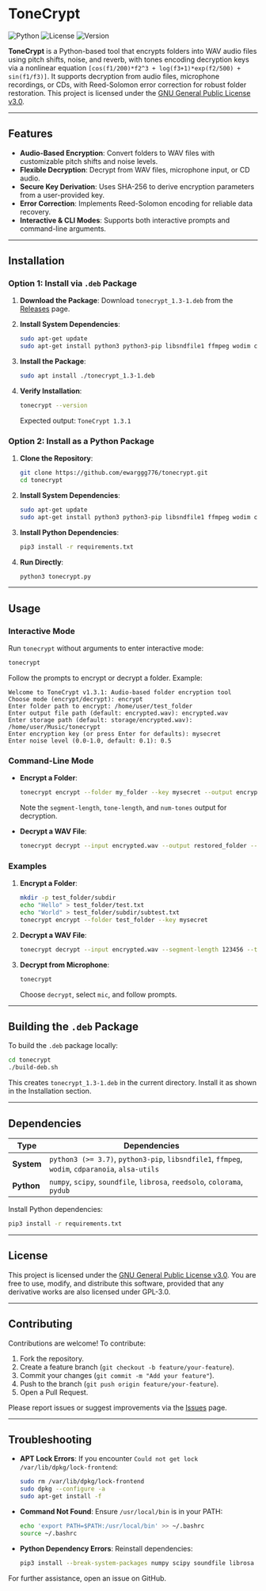 # ToneCrypt

![Python](https://img.shields.io/badge/python-3.7+-blue.svg)
![License](https://img.shields.io/badge/license-GPL--3.0-green.svg)
![Version](https://img.shields.io/badge/version-1.3.1-blue.svg)

**ToneCrypt** is a Python-based tool that encrypts folders into WAV audio files using pitch shifts, noise, and reverb, with tones encoding decryption keys via a nonlinear equation `[cos(f1/200)*f2^3 + log(f3+1)*exp(f2/500) + sin(f1/f3)]`. It supports decryption from audio files, microphone recordings, or CDs, with Reed-Solomon error correction for robust folder restoration. This project is licensed under the [GNU General Public License v3.0](LICENSE).

---

## Features

- **Audio-Based Encryption**: Convert folders to WAV files with customizable pitch shifts and noise levels.
- **Flexible Decryption**: Decrypt from WAV files, microphone input, or CD audio.
- **Secure Key Derivation**: Uses SHA-256 to derive encryption parameters from a user-provided key.
- **Error Correction**: Implements Reed-Solomon encoding for reliable data recovery.
- **Interactive & CLI Modes**: Supports both interactive prompts and command-line arguments.

---

## Installation

### Option 1: Install via `.deb` Package 

1. **Download the Package**:
   Download `tonecrypt_1.3-1.deb` from the [Releases](https://github.com/yourusername/tonecrypt/releases) page.

2. **Install System Dependencies**:
   ```bash
   sudo apt-get update
   sudo apt-get install python3 python3-pip libsndfile1 ffmpeg wodim cdparanoia alsa-utils
   ```

3. **Install the Package**:
   ```bash
   sudo apt install ./tonecrypt_1.3-1.deb
   ```

4. **Verify Installation**:
   ```bash
   tonecrypt --version
   ```
   Expected output: `ToneCrypt 1.3.1`

### Option 2: Install as a Python Package

1. **Clone the Repository**:
   ```bash
   git clone https://github.com/ewarggg776/tonecrypt.git
   cd tonecrypt
   ```

2. **Install System Dependencies**:
   ```bash
   sudo apt-get update
   sudo apt-get install python3 python3-pip libsndfile1 ffmpeg wodim cdparanoia alsa-utils
   ```

3. **Install Python Dependencies**:
   ```bash
   pip3 install -r requirements.txt
   ```

4. **Run Directly**:
   ```bash
   python3 tonecrypt.py
   ```

---

## Usage

### Interactive Mode
Run `tonecrypt` without arguments to enter interactive mode:
```bash
tonecrypt
```
Follow the prompts to encrypt or decrypt a folder. Example:
```
Welcome to ToneCrypt v1.3.1: Audio-based folder encryption tool
Choose mode (encrypt/decrypt): encrypt
Enter folder path to encrypt: /home/user/test_folder
Enter output file path (default: encrypted.wav): encrypted.wav
Enter storage path (default: storage/encrypted.wav): /home/user/Music/tonecrypt
Enter encryption key (or press Enter for defaults): mysecret
Enter noise level (0.0-1.0, default: 0.1): 0.5
```

### Command-Line Mode
- **Encrypt a Folder**:
  ```bash
  tonecrypt encrypt --folder my_folder --key mysecret --output encrypted.wav --storage /path/to/storage --noise-level 0.5
  ```
  Note the `segment-length`, `tone-length`, and `num-tones` output for decryption.

- **Decrypt a WAV File**:
  ```bash
  tonecrypt decrypt --input encrypted.wav --output restored_folder --segment-length 123456 --tone-length 66150 --num-tones 3
  ```

### Examples
1. **Encrypt a Folder**:
   ```bash
   mkdir -p test_folder/subdir
   echo "Hello" > test_folder/test.txt
   echo "World" > test_folder/subdir/subtest.txt
   tonecrypt encrypt --folder test_folder --key mysecret
   ```

2. **Decrypt a WAV File**:
   ```bash
   tonecrypt decrypt --input encrypted.wav --segment-length 123456 --tone-length 66150
   ```

3. **Decrypt from Microphone**:
   ```bash
   tonecrypt
   ```
   Choose `decrypt`, select `mic`, and follow prompts.

---

## Building the `.deb` Package

To build the `.deb` package locally:
```bash
cd tonecrypt
./build-deb.sh
```
This creates `tonecrypt_1.3-1.deb` in the current directory. Install it as shown in the Installation section.

---

## Dependencies

| Type         | Dependencies                                                                 |
|--------------|-----------------------------------------------------------------------------|
| **System**   | `python3 (>= 3.7)`, `python3-pip`, `libsndfile1`, `ffmpeg`, `wodim`, `cdparanoia`, `alsa-utils` |
| **Python**   | `numpy`, `scipy`, `soundfile`, `librosa`, `reedsolo`, `colorama`, `pydub` |

Install Python dependencies:
```bash
pip3 install -r requirements.txt
```

---

## License

This project is licensed under the [GNU General Public License v3.0](LICENSE). You are free to use, modify, and distribute this software, provided that any derivative works are also licensed under GPL-3.0.

---

## Contributing

Contributions are welcome! To contribute:
1. Fork the repository.
2. Create a feature branch (`git checkout -b feature/your-feature`).
3. Commit your changes (`git commit -m "Add your feature"`).
4. Push to the branch (`git push origin feature/your-feature`).
5. Open a Pull Request.

Please report issues or suggest improvements via the [Issues](https://github.com/ewarggg776/tonecrypt/issues) page.

---

## Troubleshooting

- **APT Lock Errors**:
  If you encounter `Could not get lock /var/lib/dpkg/lock-frontend`:
  ```bash
  sudo rm /var/lib/dpkg/lock-frontend
  sudo dpkg --configure -a
  sudo apt-get install -f
  ```

- **Command Not Found**:
  Ensure `/usr/local/bin` is in your PATH:
  ```bash
  echo 'export PATH=$PATH:/usr/local/bin' >> ~/.bashrc
  source ~/.bashrc
  ```

- **Python Dependency Errors**:
  Reinstall dependencies:
  ```bash
  pip3 install --break-system-packages numpy scipy soundfile librosa reedsolo colorama pydub
  ```

For further assistance, open an issue on GitHub.
